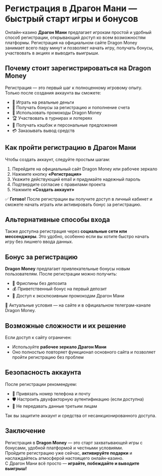 # Регистрация в Драгон Мани — быстрый старт игры и бонусов

Онлайн-казино **Драгон Мани** предлагает игрокам простой и удобный способ регистрации, открывающий доступ ко всем возможностям платформы. Регистрация на официальном сайте Dragon Money занимает всего пару минут и позволяет начать игру, получать бонусы, участвовать в акциях и выводить выигрыши.

## Почему стоит зарегистрироваться на Dragon Money

Регистрация — это первый шаг к полноценному игровому опыту. Только после создания аккаунта вы сможете:

- 🎰 Играть на реальные деньги  
- 🎁 Получать бонусы за регистрацию и пополнение счета  
- 🔐 Использовать промокоды Dragon Money  
- 🏆 Участвовать в турнирах и лотереях  
- 💸 Получать кэшбэк и персональные предложения  
- 💳 Заказывать вывод средств  

## Как пройти регистрацию в Драгон Мани

Чтобы создать аккаунт, следуйте простым шагам:

1. Перейдите на официальный сайт Dragon Money или рабочее зеркало
2. Нажмите кнопку **«Регистрация»**
3. Укажите действующий email и придумайте надежный пароль
4. Подтвердите согласие с правилами проекта
5. Нажмите **«Создать аккаунт»**

✅ **Готово!** После регистрации вы получите доступ в личный кабинет и сможете начать играть или активировать бонус за регистрацию.

## Альтернативные способы входа

Также доступна регистрация через **социальные сети или мессенджеры**. Это удобно, особенно если вы хотите быстро начать игру без лишнего ввода данных.

## Бонус за регистрацию

**Dragon Money** предлагает привлекательные бонусы новым пользователям. После регистрации можно получить:

- 🎉 Фриспины без депозита  
- 💰 Приветственный бонус на первый депозит  
- 🏅 Доступ к эксклюзивным промокодам Драгон Мани  

📢 Актуальные условия — на сайте и в официальном телеграм-канале Dragon Money.

## Возможные сложности и их решение

Если доступ к сайту ограничен:

- Используйте **рабочее зеркало Драгон Мани**  
- Оно полностью повторяет функционал основного сайта и позволяет пройти регистрацию без проблем

## Безопасность аккаунта

После регистрации рекомендуем:

- 📱 Привязать номер телефона и почту  
- 🛡 Настроить двухфакторную аутентификацию (если доступна)  
- 🚫 Не передавать данные третьим лицам  

Так вы защитите аккаунт и средства от несанкционированного доступа.

## Заключение

Регистрация в **Dragon Money** — это старт захватывающей игры с бонусами, удобной платформой и честными условиями.  
Пройдите регистрацию уже сейчас, **активируйте подарки** и наслаждайтесь атмосферой настоящего онлайн-казино.  
С Драгон Мани всё просто — **играйте, побеждайте и выводите выигрыш!**

